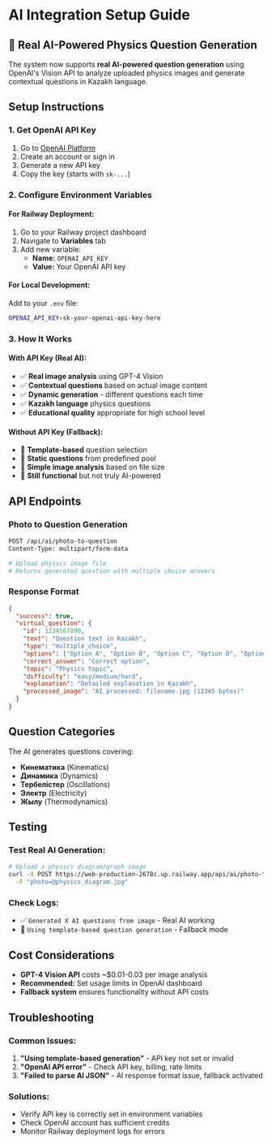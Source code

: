 # AI Integration Setup Guide

## 🤖 Real AI-Powered Physics Question Generation

The system now supports **real AI-powered question generation** using OpenAI's Vision API to analyze uploaded physics images and generate contextual questions in Kazakh language.

## Setup Instructions

### 1. Get OpenAI API Key
1. Go to [OpenAI Platform](https://platform.openai.com/api-keys)
2. Create an account or sign in
3. Generate a new API key
4. Copy the key (starts with `sk-...`)

### 2. Configure Environment Variables

#### For Railway Deployment:
1. Go to your Railway project dashboard
2. Navigate to **Variables** tab
3. Add new variable:
   - **Name:** `OPENAI_API_KEY`
   - **Value:** Your OpenAI API key

#### For Local Development:
Add to your `.env` file:
```bash
OPENAI_API_KEY=sk-your-openai-api-key-here
```

### 3. How It Works

#### With API Key (Real AI):
- ✅ **Real image analysis** using GPT-4 Vision
- ✅ **Contextual questions** based on actual image content
- ✅ **Dynamic generation** - different questions each time
- ✅ **Kazakh language** physics questions
- ✅ **Educational quality** appropriate for high school level

#### Without API Key (Fallback):
- 📝 **Template-based** question selection
- 📝 **Static questions** from predefined pool
- 📝 **Simple image analysis** based on file size
- 📝 **Still functional** but not truly AI-powered

## API Endpoints

### Photo to Question Generation
```bash
POST /api/ai/photo-to-question
Content-Type: multipart/form-data

# Upload physics image file
# Returns generated question with multiple choice answers
```

### Response Format
```json
{
  "success": true,
  "virtual_question": {
    "id": 1234567890,
    "text": "Question text in Kazakh",
    "type": "multiple_choice",
    "options": ["Option A", "Option B", "Option C", "Option D", "Option E"],
    "correct_answer": "Correct option",
    "topic": "Physics topic",
    "difficulty": "easy/medium/hard",
    "explanation": "Detailed explanation in Kazakh",
    "processed_image": "AI processed: filename.jpg (12345 bytes)"
  }
}
```

## Question Categories

The AI generates questions covering:
- **Кинематика** (Kinematics)
- **Динамика** (Dynamics) 
- **Тербелістер** (Oscillations)
- **Электр** (Electricity)
- **Жылу** (Thermodynamics)

## Testing

### Test Real AI Generation:
```bash
# Upload a physics diagram/graph image
curl -X POST https://web-production-2678c.up.railway.app/api/ai/photo-to-question \
  -F "photo=@physics_diagram.jpg"
```

### Check Logs:
- ✅ `Generated X AI questions from image` - Real AI working
- 📝 `Using template-based question generation` - Fallback mode

## Cost Considerations

- **GPT-4 Vision API** costs ~$0.01-0.03 per image analysis
- **Recommended:** Set usage limits in OpenAI dashboard
- **Fallback system** ensures functionality without API costs

## Troubleshooting

### Common Issues:
1. **"Using template-based generation"** - API key not set or invalid
2. **"OpenAI API error"** - Check API key, billing, rate limits
3. **"Failed to parse AI JSON"** - AI response format issue, fallback activated

### Solutions:
- Verify API key is correctly set in environment variables
- Check OpenAI account has sufficient credits
- Monitor Railway deployment logs for errors
